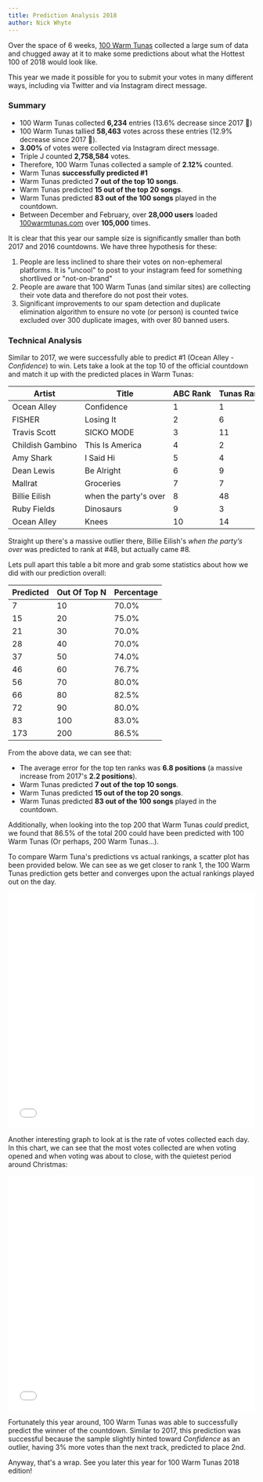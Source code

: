 ```yaml
---
title: Prediction Analysis 2018
author: Nick Whyte
---
```


Over the space of 6 weeks, [100 Warm Tunas](https://100warmtunas.com/2018/) collected a large sum of data and chugged away at it to make some predictions about what the Hottest 100 of 2018 would look like.

This year we made it possible for you to submit your votes in many different ways, including via Twitter and via Instagram direct message.

### Summary

- 100 Warm Tunas collected **6,234** entries (13.6% decrease since 2017 🔻)
- 100 Warm Tunas tallied **58,463** votes across these entries (12.9% decrease since 2017 🔻).
- **3.00%** of votes were collected via Instagram direct message.
- Triple J counted **2,758,584** votes.
- Therefore, 100 Warm Tunas collected a sample of **2.12%** counted.
- Warm Tunas **successfully predicted #1**
- Warm Tunas predicted **7 out of the top 10 songs**.
- Warm Tunas predicted **15 out of the top 20 songs**.
- Warm Tunas predicted **83 out of the 100 songs** played in the countdown.
- Between December and February, over **28,000 users** loaded [100warmtunas.com](https://100warmtunas.com) over **105,000** times.

It is clear that this year our sample size is significantly smaller than both 2017 and 2016 countdowns. We have three hypothesis for these:

1. People are less inclined to share their votes on non-ephemeral platforms. It is "uncool" to post to your instagram feed for something shortlived or "not-on-brand"
2. People are aware that 100 Warm Tunas (and similar sites) are collecting their vote data and therefore do not post their votes.
3. Significant improvements to our spam detection and duplicate elimination algorithm to ensure no vote (or person) is counted twice excluded over 300 duplicate images, with over 80 banned users.


### Technical Analysis

Similar to 2017, we were successfully able to predict #1 (Ocean Alley - _Confidence_) to win. Lets take a look at the top 10 of the official countdown and match it up with the predicted places in Warm Tunas:


|Artist|Title|ABC Rank|Tunas Rank|Difference|
|--- |--- |--- |--- |--- |
|Ocean Alley|Confidence|1|1|0|
|FISHER|Losing It|2|6|4|
|Travis Scott|SICKO MODE|3|11|8|
|Childish Gambino|This Is America|4|2|2|
|Amy Shark|I Said Hi|5|4|1|
|Dean Lewis|Be Alright|6|9|3|
|Mallrat|Groceries|7|7|0|
|Billie Eilish|when the party's over|8|48|40|
|Ruby Fields|Dinosaurs|9|3|6|
|Ocean Alley|Knees|10|14|4|


Straight up there's a massive outlier there, Billie Eilish's _when the party’s over_ was predicted to rank at #48, but actually came #8.

Lets pull apart this table a bit more and grab some statistics about how we did with our prediction overall:


|Predicted|Out Of Top N|Percentage|
|--- |--- |--- |
|7|10|70.0%|
|15|20|75.0%|
|21|30|70.0%|
|28|40|70.0%|
|37|50|74.0%|
|46|60|76.7%|
|56|70|80.0%|
|66|80|82.5%|
|72|90|80.0%|
|83|100|83.0%|
|173|200|86.5%|

From the above data, we can see that:

- The average error for the top ten ranks was **6.8 positions** (a massive increase from 2017's **2.2 positions**).
- Warm Tunas predicted **7 out of the top 10 songs**.
- Warm Tunas predicted **15 out of the top 20 songs**.
- Warm Tunas predicted **83 out of the 100 songs** played in the countdown.

Additionally, when looking into the top 200 that Warm Tunas _could_ predict, we found that 86.5% of the total 200 could have been predicted with 100 Warm Tunas (Or perhaps, 200 Warm Tunas...).

To compare Warm Tuna's predictions vs actual rankings, a scatter plot has been provided below. We can see as we get
closer to rank 1, the 100 Warm Tunas prediction gets better and converges upon the actual rankings played out on the day.


<div class="embed-responsive embed-responsive-4by3">
    <iframe width="100%" height="480" frameborder="0" scrolling="no" src="//plot.ly/~nickw444/11.embed"></iframe>
</div>


Another interesting graph to look at is the rate of votes collected each day. In this chart, we can see that the most votes collected are when voting opened and when voting was about to close, with the quietest period around Christmas:

<div class="embed-responsive embed-responsive-4by3">
    <iframe width="100%" height="480" frameborder="0" scrolling="no" src="//plot.ly/~nickw444/13.embed"></iframe>
</div>

Fortunately this year around, 100 Warm Tunas was able to successfully predict the winner of the countdown. Similar to 2017, this prediction was successful because the sample slightly hinted toward *Confidence* as an outlier, having 3% more votes than the next track, predicted to place 2nd.

Anyway, that's a wrap. See you later this year for 100 Warm Tunas 2018 edition!

